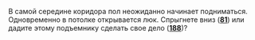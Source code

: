 В самой середине коридора пол неожиданно начинает подниматься. Одновременно в потолке открывается люк. Спрыгнете вниз ([**81**](#n_81)) или дадите этому подъемнику сделать свое дело ([**188**](#n_188))?

